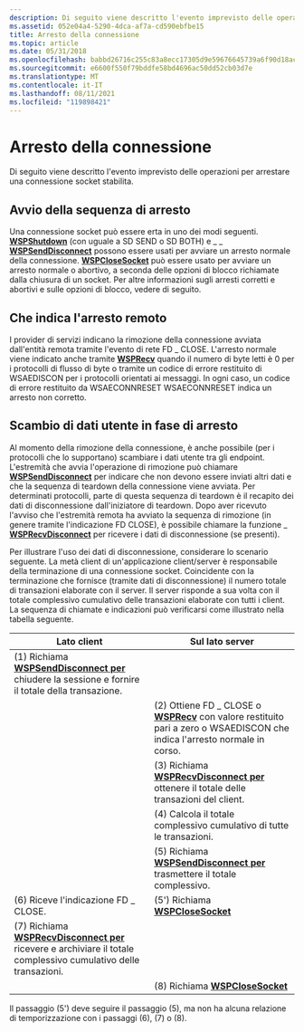 ```yaml
---
description: Di seguito viene descritto l'evento imprevisto delle operazioni per arrestare una connessione socket stabilita.
ms.assetid: 052e04a4-5290-4dca-af7a-cd590ebfbe15
title: Arresto della connessione
ms.topic: article
ms.date: 05/31/2018
ms.openlocfilehash: babbd26716c255c83a8ecc17305d9e59676645739a6f90d18ac72b5bcda49241
ms.sourcegitcommit: e6600f550f79bddfe58bd4696ac50dd52cb03d7e
ms.translationtype: MT
ms.contentlocale: it-IT
ms.lasthandoff: 08/11/2021
ms.locfileid: "119898421"
---
```

# <a name="connection-shutdown"></a>Arresto della connessione

Di seguito viene descritto l'evento imprevisto delle operazioni per arrestare una connessione socket stabilita.

## <a name="initiating-shutdown-sequence"></a>Avvio della sequenza di arresto

Una connessione socket può essere erta in uno dei modi seguenti. [**WSPShutdown**](/previous-versions/windows/desktop/legacy/ms742294(v=vs.85)) (con uguale a SD SEND o SD BOTH) e  \_ \_ [**WSPSendDisconnect**](/previous-versions/windows/desktop/legacy/ms742290(v=vs.85)) possono essere usati per avviare un arresto normale della connessione. [**WSPCloseSocket**](/previous-versions/windows/hardware/network/ff566273(v=vs.85)) può essere usato per avviare un arresto normale o abortivo, a seconda delle opzioni di blocco richiamate dalla chiusura di un socket. Per altre informazioni sugli arresti corretti e abortivi e sulle opzioni di blocco, vedere di seguito.

## <a name="indicating-remote-shutdown"></a>Che indica l'arresto remoto

I provider di servizi indicano la rimozione della connessione avviata dall'entità remota tramite l'evento di rete FD \_ CLOSE. L'arresto normale viene indicato anche tramite [**WSPRecv**](/previous-versions/windows/hardware/network/ff566309(v=vs.85)) quando il numero di byte letti è 0 per i protocolli di flusso di byte o tramite un codice di errore restituito di WSAEDISCON per i protocolli orientati ai messaggi. In ogni caso, un codice di errore restituito da WSAECONNRESET WSAECONNRESET indica un arresto non corretto. 

## <a name="exchanging-user-data-at-shutdown-time"></a>Scambio di dati utente in fase di arresto

Al momento della rimozione della connessione, è anche possibile (per i protocolli che lo supportano) scambiare i dati utente tra gli endpoint. L'estremità che avvia l'operazione di rimozione può chiamare [**WSPSendDisconnect**](/previous-versions/windows/desktop/legacy/ms742290(v=vs.85)) per indicare che non devono essere inviati altri dati e che la sequenza di teardown della connessione viene avviata. Per determinati protocolli, parte di questa sequenza di teardown è il recapito dei dati di disconnessione dall'iniziatore di teardown. Dopo aver ricevuto l'avviso che l'estremità remota ha avviato la sequenza di rimozione (in genere tramite l'indicazione FD CLOSE), è possibile chiamare la funzione \_ [**WSPRecvDisconnect**](/previous-versions/windows/desktop/legacy/ms742285(v=vs.85)) per ricevere i dati di disconnessione (se presenti).

Per illustrare l'uso dei dati di disconnessione, considerare lo scenario seguente. La metà client di un'applicazione client/server è responsabile della terminazione di una connessione socket. Coincidente con la terminazione che fornisce (tramite dati di disconnessione) il numero totale di transazioni elaborate con il server. Il server risponde a sua volta con il totale complessivo cumulativo delle transazioni elaborate con tutti i client. La sequenza di chiamate e indicazioni può verificarsi come illustrato nella tabella seguente.

| Lato client                                                                                                               | Sul lato server                                                                                                                             |
|---------------------------------------------------------------------------------------------------------------------------|-----------------------------------------------------------------------------------------------------------------------------------------|
| (1) Richiama [**WSPSendDisconnect per**](/previous-versions/windows/desktop/legacy/ms742290(v=vs.85)) chiudere la sessione e fornire il totale della transazione.            |                                                                                                                                         |
|                                                                                                                           | (2) Ottiene FD \_ CLOSE o [**WSPRecv**](/previous-versions/windows/hardware/network/ff566309(v=vs.85)) con valore restituito pari a zero o WSAEDISCON che indica l'arresto normale in corso. |
|                                                                                                                           | (3) Richiama [**WSPRecvDisconnect per**](/previous-versions/windows/desktop/legacy/ms742285(v=vs.85)) ottenere il totale delle transazioni del client.                                         |
|                                                                                                                           | (4) Calcola il totale complessivo cumulativo di tutte le transazioni.                                                                                |
|                                                                                                                           | (5) Richiama [**WSPSendDisconnect per**](/previous-versions/windows/desktop/legacy/ms742290(v=vs.85)) trasmettere il totale complessivo.                                                   |
| (6) Riceve l'indicazione FD \_ CLOSE.                                                                                        | (5') Richiama [ **WSPCloseSocket**](/previous-versions/windows/hardware/network/ff566273(v=vs.85))                                                                                 |
| (7) Richiama [**WSPRecvDisconnect per**](/previous-versions/windows/desktop/legacy/ms742285(v=vs.85)) ricevere e archiviare il totale complessivo cumulativo delle transazioni. |                                                                                                                                         |
|                                                                                                                           | (8) Richiama [ **WSPCloseSocket**](/previous-versions/windows/hardware/network/ff566273(v=vs.85))                                                                                  |



 

Il passaggio (5') deve seguire il passaggio (5), ma non ha alcuna relazione di temporizzazione con i passaggi (6), (7) o (8).

 

 
